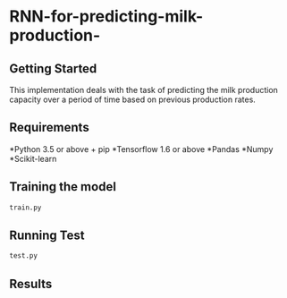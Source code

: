 # RNN-for-predicting-milk-production-

## Getting Started
This implementation deals with the task of predicting the milk production capacity over a period of time based on previous production rates.

## Requirements
 *Python 3.5 or above + pip
 *Tensorflow 1.6 or above
 *Pandas
 *Numpy
 *Scikit-learn
 
 ## Training the model
 ```python
 train.py
 ```
 ## Running Test
 ```python
 test.py
 ```
 ## Results
 
